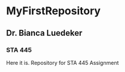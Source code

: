# MyFirstRepository

## Dr. Bianca Luedeker

### STA 445

Here it is.
Repository for STA 445 Assignment
